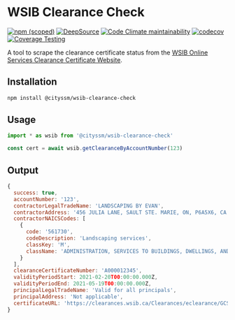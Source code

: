 # WSIB Clearance Check

[![npm (scoped)](https://img.shields.io/npm/v/@cityssm/wsib-clearance-check)](https://www.npmjs.com/package/@cityssm/wsib-clearance-check)
[![DeepSource](https://app.deepsource.com/gh/cityssm/wsib-clearance-check.svg/?label=active+issues&show_trend=true&token=8Wg_seH68YGf4tZKozKTme7b)](https://app.deepsource.com/gh/cityssm/wsib-clearance-check/)
[![Code Climate maintainability](https://img.shields.io/codeclimate/maintainability/cityssm/wsib-clearance-check)](https://codeclimate.com/github/cityssm/wsib-clearance-check)
[![codecov](https://codecov.io/gh/cityssm/wsib-clearance-check/graph/badge.svg?token=ADZDRCPX33)](https://codecov.io/gh/cityssm/wsib-clearance-check)
[![Coverage Testing](https://github.com/cityssm/wsib-clearance-check/actions/workflows/coverage.yml/badge.svg)](https://github.com/cityssm/wsib-clearance-check/actions/workflows/coverage.yml)

A tool to scrape the clearance certificate status from the
[WSIB Online Services Clearance Certificate Website](https://onlineservices.wsib.on.ca/EClearanceWeb/eclearance/start).

## Installation

```bash
npm install @cityssm/wsib-clearance-check
```

## Usage

```javascript
import * as wsib from '@cityssm/wsib-clearance-check'

const cert = await wsib.getClearanceByAccountNumber(123)
```

## Output

```javascript
{
  success: true,
  accountNumber: '123',
  contractorLegalTradeName: 'LANDSCAPING BY EVAN',
  contractorAddress: '456 JULIA LANE, SAULT STE. MARIE, ON, P6A5X6, CA',
  contractorNAICSCodes: [
    {
      code: '561730',
      codeDescription: 'Landscaping services',
      classKey: 'M',
      className: 'ADMINISTRATION, SERVICES TO BUILDINGS, DWELLINGS, AND OPEN SPACES'
    }
  ],
  clearanceCertificateNumber: 'A000012345',
  validityPeriodStart: 2021-02-20T00:00:00.000Z,
  validityPeriodEnd: 2021-05-19T00:00:00.000Z,
  principalLegalTradeName: 'Valid for all principals',
  principalAddress: 'Not applicable',
  certificateURL: 'https://clearances.wsib.ca/Clearances/eclearance/GCSearchCertDet12345678'
}
```
